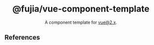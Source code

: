 <div align="center">
  <a href="" target="_blank">
    <!-- <img alt="hammer logo" width="200" src="https://static-images-1305792369.cos.ap-shanghai.myqcloud.com/hammer.svg"/> -->
  </a>
</div>

<div align="center">
  <h1>@fujia/vue-component-template</h1>
</div>

<div align="center">

A component template for vue@2.x.

</div>

## References

